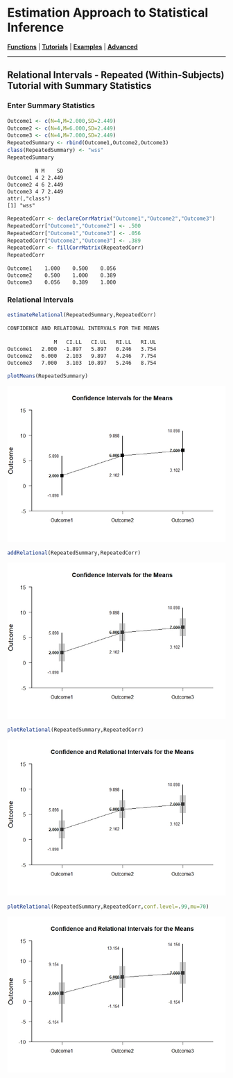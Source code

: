 # Estimation Approach to Statistical Inference

[**Functions**](../../Functions) | 
[**Tutorials**](../../Tutorials) | 
[**Examples**](../../Examples) | 
[**Advanced**](../../Advanced)

---

## Relational Intervals - Repeated (Within-Subjects) Tutorial with Summary Statistics

### Enter Summary Statistics

```r
Outcome1 <- c(N=4,M=2.000,SD=2.449)
Outcome2 <- c(N=4,M=6.000,SD=2.449)
Outcome3 <- c(N=4,M=7.000,SD=2.449)
RepeatedSummary <- rbind(Outcome1,Outcome2,Outcome3)
class(RepeatedSummary) <- "wss"
RepeatedSummary
```
```
         N M    SD
Outcome1 4 2 2.449
Outcome2 4 6 2.449
Outcome3 4 7 2.449
attr(,"class")
[1] "wss"
```
```r
RepeatedCorr <- declareCorrMatrix("Outcome1","Outcome2","Outcome3")
RepeatedCorr["Outcome1","Outcome2"] <- .500
RepeatedCorr["Outcome1","Outcome3"] <- .056
RepeatedCorr["Outcome2","Outcome3"] <- .389
RepeatedCorr <- fillCorrMatrix(RepeatedCorr)
RepeatedCorr
```
```         Outcome1 Outcome2 Outcome3
Outcome1    1.000    0.500    0.056
Outcome2    0.500    1.000    0.389
Outcome3    0.056    0.389    1.000
```

### Relational Intervals

```r
estimateRelational(RepeatedSummary,RepeatedCorr)
```
```
CONFIDENCE AND RELATIONAL INTERVALS FOR THE MEANS

               M   CI.LL   CI.UL   RI.LL   RI.UL
Outcome1   2.000  -1.897   5.897   0.246   3.754
Outcome2   6.000   2.103   9.897   4.246   7.754
Outcome3   7.000   3.103  10.897   5.246   8.754
```

```r
plotMeans(RepeatedSummary)
```
<kbd><img src="RelationalRepeatedFigure1.jpeg"></kbd>
```r
addRelational(RepeatedSummary,RepeatedCorr)
```
<kbd><img src="RelationalRepeatedFigure2.jpeg"></kbd>
```r
plotRelational(RepeatedSummary,RepeatedCorr)
```
<kbd><img src="RelationalRepeatedFigure3.jpeg"></kbd>
```r
plotRelational(RepeatedSummary,RepeatedCorr,conf.level=.99,mu=70)
```
<kbd><img src="RelationalRepeatedFigure4.jpeg"></kbd>
